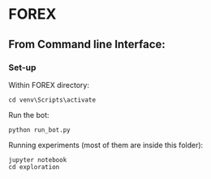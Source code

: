 # FOREX

## From Command line Interface:

### Set-up

Within FOREX directory: 
```
cd venv\Scripts\activate
```
Run the bot: 
```
python run_bot.py
```
Running experiments (most of them are inside this folder):
```
jupyter notebook
cd exploration
```



